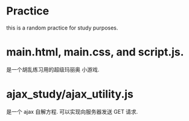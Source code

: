 # Practice
this is a random practice for study purposes.

# main.html, main.css, and script.js. 
是一个胡乱练习用的超级玛丽奥 小游戏.

# ajax_study/ajax_utility.js 
是一个 ajax 自解方程. 可以实现向服务器发送 GET 请求.
